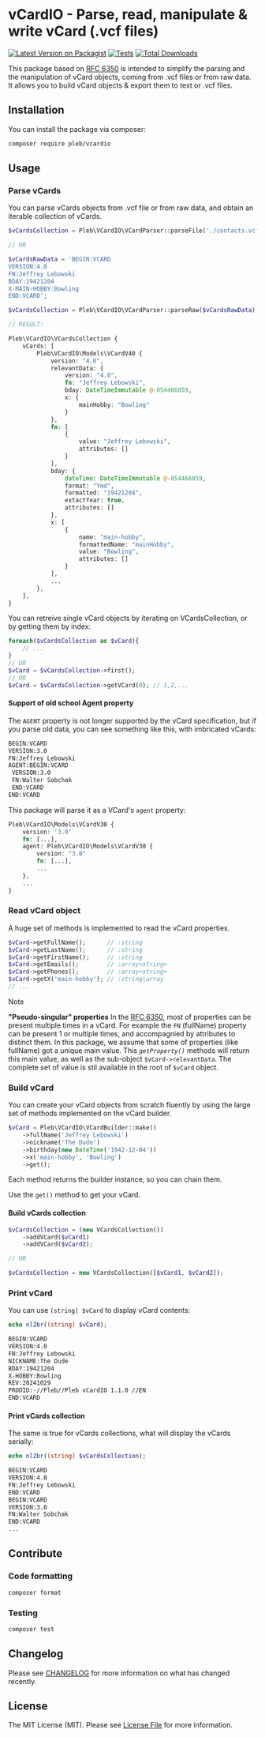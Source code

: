 # vCardIO - Parse, read, manipulate & write vCard (.vcf files)

[![Latest Version on Packagist](https://img.shields.io/packagist/v/pleb/vcardio.svg?style=flat-square)](https://packagist.org/packages/pleb/vcardio)
[![Tests](https://img.shields.io/github/actions/workflow/status/PierreLebedel/vCardIO/run-tests.yml?branch=main&label=tests&style=flat-square)](https://github.com/PierreLebedel/vCardIO/actions/workflows/run-tests.yml)
[![Total Downloads](https://img.shields.io/packagist/dt/pleb/vcardio.svg?style=flat-square)](https://packagist.org/packages/pleb/vcardio)

This package based on [RFC 6350](https://datatracker.ietf.org/doc/html/rfc6350) is intended to simplify the parsing and the manipulation of vCard objects, coming from .vcf files or from raw data.
It allows you to build vCard objects & export them to text or .vcf files.

## Installation

You can install the package via composer:

```bash
composer require pleb/vcardio
```

## Usage

### Parse vCards

You can parse vCards objects from .vcf file or from raw data, and obtain an iterable collection of vCards.

```php
$vCardsCollection = Pleb\VCardIO\VCardParser::parseFile('./contacts.vcf');

// OR

$vCardsRawData = 'BEGIN:VCARD
VERSION:4.0
FN:Jeffrey Lebowski
BDAY:19421204
X-MAIN-HOBBY:Bowling
END:VCARD';

$vCardsCollection = Pleb\VCardIO\VCardParser::parseRaw($vCardsRawData);

// RESULT:

Pleb\VCardIO\VCardsCollection {
    vCards: [
        Pleb\VCardIO\Models\VCardV40 {
            version: "4.0",
            relevantData: {
                version: "4.0",
                fn: "Jeffrey Lebowski",
                bday: DateTimeImmutable @-854466859,
                x: {
                    mainHobby: "Bowling"
                }
            },
            fn: [
                {
                    value: "Jeffrey Lebowski",
                    attributes: []
                }
            ],
            bday: {
                dateTime: DateTimeImmutable @-854466859,
                format: "Ymd",
                formatted: "19421204",
                extactYear: true,
                attributes: []
            },
            x: [
                {
                    name: "main-hobby",
                    formattedName: "mainHobby",
                    value: "Bowling",
                    attributes: []
                }
            ],
            ...
        },
    ],
}
```

You can retreive single vCard objects by iterating on VCardsCollection, or by getting them by index:

```php
foreach($vCardsCollection as $vCard){
    // ...
}
// OR
$vCard = $vCardsCollection->first();
// OR
$vCard = $vCardsCollection->getVCard(0); // 1,2,...
```

#### Support of old school Agent property

The `AGENT` property is not longer supported by the vCard specification, but if you parse old data, you can see something like this, with imbricated vCards:

```txt
BEGIN:VCARD
VERSION:3.0
FN:Jeffrey Lebowski
AGENT:BEGIN:VCARD
 VERSION:3.0
 FN:Walter Sobchak
 END:VCARD
END:VCARD
```

This package will parse it as a VCard's `agent` property:

```php
Pleb\VCardIO\Models\VCardV30 {
    version: '3.0'
    fn: [...],
    agent: Pleb\VCardIO\Models\VCardV30 {
        version: "3.0"
        fn: [...],
        ...
    },
    ...
}
```

### Read vCard object

A huge set of methods is implemented to read the vCard properties.

```php
$vCard->getFullName();      // :string
$vCard->getLastName();      // :string
$vCard->getFirstName();     // :string
$vCard->getEmails();        // :array<string>
$vCard->getPhones();        // :array<string>
$vCard->getX('main-hobby'); // :string|array
// ...
```

> [!NOTE]
> **"Pseudo-singular" properties**
> In the [RFC 6350](https://datatracker.ietf.org/doc/html/rfc6350), most of properties can be present multiple times in a vCard. For example the `FN` (fullName) property can be present 1 or multiple times, and accompagnied by attributes to distinct them.
> In this package, we assume that some of properties (like fullName) got a unique main value. This *`getProperty()`* methods will return this main value, as well as the sub-object `$vCard->relevantData`.
> The complete set of value is stil available in the root of `$vCard` object.

### Build vCard

You can create your vCard objects from scratch fluently by using the large set of methods implemented on the vCard builder.

```php
$vCard = Pleb\VCardIO\VCardBuilder::make()
    ->fullName('Jeffrey Lebowski')
    ->nickname('The Dude')
    ->birthday(new DateTime('1942-12-04'))
    ->x('main-hobby', 'Bowling')
    ->get();
```

Each method returns the builder instance, so you can chain them.

Use the `get()` method to get your vCard.

#### Build vCards collection

```php
$vCardsCollection = (new VCardsCollection())
    ->addVCard($vCard1)
    ->addVCard($vCard2);

// OR

$vCardsCollection = new VCardsCollection([$vCard1, $vCard2]);
```

### Print vCard

You can use `(string) $vCard` to display vCard contents:

```php
echo nl2br((string) $vCard);
```
```txt
BEGIN:VCARD
VERSION:4.0
FN:Jeffrey Lebowski
NICKNAME:The Dude
BDAY:19421204
X-HOBBY:Bowling
REV:20241029
PRODID:-//Pleb//Pleb vCardIO 1.1.0 //EN
END:VCARD
```

#### Print vCards collection

The same is true for vCards collections, what will display the vCards serially:

```php
echo nl2br((string) $vCardsCollection);
```
```txt
BEGIN:VCARD
VERSION:4.0
FN:Jeffrey Lebowski
END:VCARD
BEGIN:VCARD
VERSION:3.0
FN:Walter Sobchak
END:VCARD
...
```

## Contribute

### Code formatting
```bash
composer format
```

### Testing

```bash
composer test
```

## Changelog

Please see [CHANGELOG](CHANGELOG.md) for more information on what has changed recently.

## License

The MIT License (MIT). Please see [License File](LICENSE.md) for more information.
